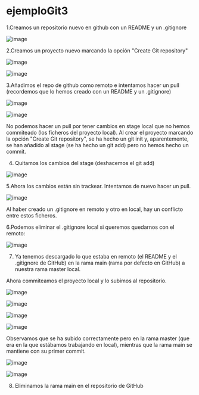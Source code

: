 # ejemploGit3

1.Creamos un repositorio nuevo en github con un README y un .gitignore<br>

![image](https://user-images.githubusercontent.com/113994483/203584626-d662f7c8-c970-4b31-95cf-c0feb1dc9554.png)<br>

2.Creamos un proyecto nuevo marcando la opción "Create Git repository"<br>

![image](https://user-images.githubusercontent.com/113994483/203584794-3ca7f5e8-1590-4305-b1ba-8b670aff1430.png)<br>

![image](https://user-images.githubusercontent.com/113994483/203585004-8d61f888-2dbf-44f5-b0a2-9abaaf9217d1.png)<br>

3.Añadimos el repo de github como remoto e intentamos hacer un pull (recordemos que lo hemos creado con un README y un .gitignore)<br>

![image](https://user-images.githubusercontent.com/113994483/203586269-d120ea31-00ca-47cc-972e-566388df8288.png)<br>

![image](https://user-images.githubusercontent.com/113994483/203586431-20dc1c9a-0f8e-434a-a8b0-b542a2a2eb94.png)<br>

No podemos hacer un pull por tener cambios en stage local que no hemos commiteado (los ficheros del proyecto local). Al crear el proyecto marcando la opción "Create Git repository", se ha hecho un git init y, aparentemente, se han añadido al stage (se ha hecho un git add) pero no hemos hecho un commit.<br>

4. Quitamos los cambios del stage (deshacemos el git add)<br>

![image](https://user-images.githubusercontent.com/113994483/203587295-a283d64f-9d75-4137-a279-eccae877e229.png)<br>

5.Ahora los cambios están sin trackear. Intentamos de nuevo hacer un pull.<br>

![image](https://user-images.githubusercontent.com/113994483/203587646-d5ecf7f4-4711-443b-a807-6ee8072f5197.png)<br>

Al haber creado un .gitignore en remoto y otro en local, hay un conflicto entre estos ficheros.

6.Podemos eliminar el .gitignore local si queremos quedarnos con el remoto:<br>

![image](https://user-images.githubusercontent.com/113994483/203588403-a56cf8ad-7580-4d04-98b3-075f9c8af5e5.png)<br>

7. Ya tenemos descargado lo que estaba en remoto (el README y el .gitignore de GitHub) en la rama main (rama por defecto en GitHub) a nuestra rama master local.<br>

Ahora commiteamos el proyecto local y lo subimos al repositorio.

![image](https://user-images.githubusercontent.com/113994483/203588779-f77bc02b-c6bc-498b-b0ef-0027b731b9c7.png)<br>

![image](https://user-images.githubusercontent.com/113994483/203588970-9c935c83-bcca-49f5-8db1-e3d4aed79cfd.png)<br>

![image](https://user-images.githubusercontent.com/113994483/203589307-5c14cda5-6361-4707-be90-fb05fd14fee0.png)<br>

![image](https://user-images.githubusercontent.com/113994483/203589480-84f9e7a2-e172-4004-9c52-7f929ca3af4d.png)<br>

Observamos que se ha subido correctamente pero en la rama master (que era en la que estábamos trabajando en local), mientras que la rama main se mantiene con su primer commit.<br>

![image](https://user-images.githubusercontent.com/113994483/203593772-64672135-eb61-41b2-838f-07e1afc6402d.png)<br>

![image](https://user-images.githubusercontent.com/113994483/203593783-9f418212-8007-4dad-b189-4ba78843e1a9.png)<br>

8. Eliminamos la rama main en el repositorio de GitHub
